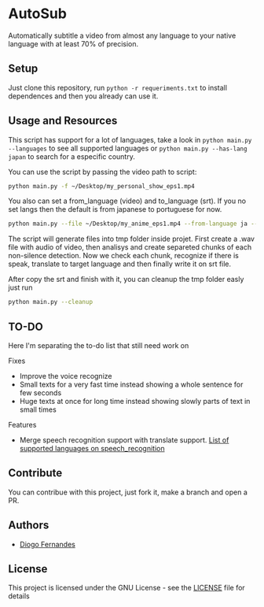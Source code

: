 # AutoSub
Automatically subtitle a video from almost any language to your native language with at least 70% of precision.

## Setup
Just clone this repository, run `python -r requeriments.txt` to install dependences and then you already can use it.

## Usage and Resources
This script has support for a lot of languages, take a look in `python main.py --languages` to see all supported languages or `python main.py --has-lang japan` to search for a especific country.

You can use the script by passing the video path to script:
```bash
python main.py -f ~/Desktop/my_personal_show_eps1.mp4
```

You also can set a from_language (video) and to_language (srt). If you no set langs then the default is from japanese to portuguese for now.

```bash
python main.py --file ~/Desktop/my_anime_eps1.mp4 --from-language ja --to-language en
```

The script will generate files into tmp folder inside projet. First create a .wav file with audio of video, then analisys and create separeted chunks of each non-silence detection. Now we check each chunk, recognize if there is speak, translate to target language and then finally write it on srt file.

After copy the srt and finish with it, you can cleanup the tmp folder easly just run
```bash
python main.py --cleanup
```

## TO-DO
Here I'm separating the to-do list that still need work on

Fixes
- Improve the voice recognize
- Small texts for a very fast time instead showing a whole sentence for few seconds
- Huge texts at once for long time instead showing slowly parts of text in small times

Features
- Merge speech recognition support with translate support. [List of supported languages on speech_recognition](https://stackoverflow.com/a/14302134/17274446)

## Contribute

You can contribue with this project, just fork it, make a branch and open a PR.

## Authors

* [Diogo Fernandes](https://github.com/dfop02)

## License

This project is licensed under the GNU License - see the [LICENSE](LICENSE) file for details
